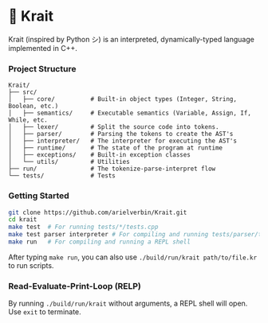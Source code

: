# 🐍 Krait

Krait (inspired by Python シ) is an interpreted, dynamically-typed language implemented in C++.

### Project Structure

```text
Krait/
├── src/
│   ├── core/          # Built-in object types (Integer, String, Boolean, etc.)
│   ├── semantics/     # Executable semantics (Variable, Assign, If, While, etc.
│   ├── lexer/         # Split the source code into tokens.
│   ├── parser/        # Parsing the tokens to create the AST's
│   ├── interpreter/   # The interpreter for executing the AST's
│   ├── runtime/       # The state of the program at runtime
│   ├── exceptions/    # Built-in exception classes
│   └── utils/         # Utilities
├── run/               # The tokenize-parse-interpret flow
└── tests/             # Tests
```

### Getting Started
```bash
git clone https://github.com/arielverbin/Krait.git
cd krait
make test  # For running tests/*/tests.cpp
make test parser interpreter # For compiling and running tests/parser/tests.cpp and then tests/interpreter/tests.cpp
make run   # For compiling and running a REPL shell
```
After typing `make run`, you can also use `./build/run/krait path/to/file.kr` to run scripts.

### Read-Evaluate-Print-Loop (RELP)
By running `./build/run/krait` without arguments, a REPL shell will open. Use `exit` to terminate.

